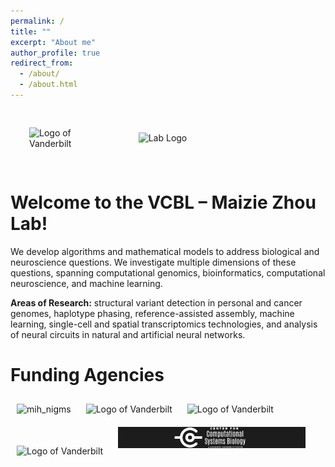 ```yaml
---
permalink: /
title: ""
excerpt: "About me"
author_profile: true
redirect_from: 
  - /about/
  - /about.html
---
```

<div style="display: flex; align-items: center; justify-content: space-between; gap: 20px; padding: 20px;">
    <img src="images/vandy-logo.png" alt="Logo of Vanderbilt" style="margin: 10px;" width="200">
    <img src="images/lab_logo_horizontal.png" alt="Lab Logo" style="margin: 10px;" width="400">
</div>


Welcome to the VCBL – Maizie Zhou Lab!
=====
We develop algorithms and mathematical models to address biological and neuroscience questions. We investigate multiple dimensions of these questions, spanning computational genomics, bioinformatics, computational neuroscience, and machine learning.

**Areas of Research:** structural variant detection in personal and cancer genomes, haplotype phasing, reference-assisted assembly, machine learning, single-cell and spatial transcriptomics technologies, and analysis of neural circuits in natural and artificial neural networks.


Funding Agencies
=====

<img src="images/nih_nigms.jpeg" alt="mih_nigms" style="margin: 10px;" width="200">
<img src="images/nih_nimh.png" alt="Logo of Vanderbilt" style="margin: 10px;" width="200">
<img src="images/CompleteGenomicsInc.png" alt="Logo of Vanderbilt" style="margin: 10px;" width="200">
<img src="images/VBI.png" alt="Logo of Vanderbilt" style="margin: 10px;" width="300">
<img src="images/CCSB.jpg" alt="Logo of Vanderbilt" style="margin: 10px;" width="300">
